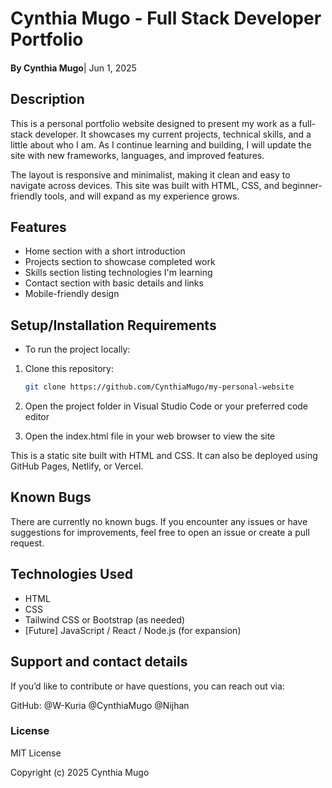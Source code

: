 # Cynthia Mugo - Full Stack Developer Portfolio
#### 
**By Cynthia Mugo**| Jun 1, 2025
## Description
This is a personal portfolio website designed to present my work as a full-stack developer. It showcases my current projects, technical skills, and a little about who I am. As I continue learning and building, I will update the site with new frameworks, languages, and improved features.

The layout is responsive and minimalist, making it clean and easy to navigate across devices. This site was built with HTML, CSS, and beginner-friendly tools, and will expand as my experience grows.

## Features

- Home section with a short introduction
- Projects section to showcase completed work
- Skills section listing technologies I'm learning
- Contact section with basic details and links
- Mobile-friendly design

## Setup/Installation Requirements
* To run the project locally:

1. Clone this repository:  
   ```bash
   git clone https://github.com/CynthiaMugo/my-personal-website
2. Open the project folder in Visual Studio Code or your preferred code editor

3. Open the index.html file in your web browser to view the site

This is a static site built with HTML and CSS. It can also be deployed using GitHub Pages, Netlify, or Vercel.
## Known Bugs
There are currently no known bugs.
If you encounter any issues or have suggestions for improvements, feel free to open an issue or create a pull request.
## Technologies Used
* HTML
* CSS
* Tailwind CSS or Bootstrap (as needed)
* [Future] JavaScript / React / Node.js (for expansion)
## Support and contact details
If you’d like to contribute or have questions, you can reach out via:

GitHub: @W-Kuria @CynthiaMugo @Nijhan 

### License
MIT License

Copyright (c) 2025 Cynthia Mugo